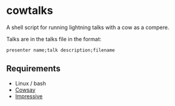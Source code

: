 # cowtalks

A shell script for running lightning talks with a cow as a compere.

Talks are in the talks file in the format:

    presenter name;talk description;filename

## Requirements

* Linux / bash
* [Cowsay](https://en.wikipedia.org/wiki/Cowsay)
* [Impressive](http://impressive.sourceforge.net/)
